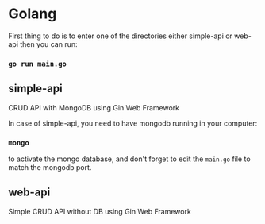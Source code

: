 # Golang
First thing to do is to enter one of the directories either simple-api or web-api then you can run:
### `go run main.go`

## simple-api
CRUD API with MongoDB using Gin Web Framework

In case of simple-api, you need to have mongodb running in your computer:
### `mongo`
to activate the mongo database, and don't forget to edit the `main.go` file to match the mongodb port.
## web-api
Simple CRUD API without DB using Gin Web Framework
